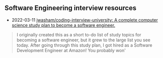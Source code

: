 ## Software Engineering interview resources

- 2022-03-11 [jwasham/coding-interview-university: A complete computer science study plan to become a software engineer.](https://github.com/jwasham/coding-interview-university)
> I originally created this as a short to-do list of study topics for becoming a software engineer, but it grew to the large list you see today. After going through this study plan, I got hired as a Software Development Engineer at Amazon! You probably won'
